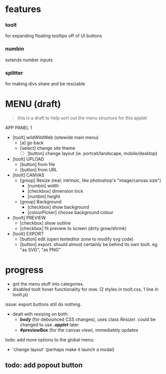 # features
### toolt
for expanding floating tooltips off of UI buttons

### numbin
extends number inputs

### splitter
for making divs share and be resizable

# MENU (draft)
> this is a draft to help sort out the menu structure for this applet

APP PANEL 1
- [toolt] wildWildWeb (sitewide main menu)
    - [a] go back
    - [select] change site theme
        - [ ] [button] change layout (ie. portrait/landscape, mobile/desktop)
- [toolt] UPLOAD
    - [button] from file
    - [button] from URL
- [toolt] CANVAS
    - [group] Resize (real; intrinsic, like photoshop's "image/canvas size")
        - [numbin] width
        - [checkbox] dimension lock
        - [numbin] height
    - [group] Background
        - [checkbox] show background 
        - [colourPicker] choose background colour
- [toolt] PREVIEW
    - [checkbox] show outline 
    - [checkbox] fit preview to screen (dirty grow/shrink)
- [toolt] EXPORT
    - [button] edit (open texteditor zone to modify svg code)
    - [button] export. should almost certainly be behind its own toolt. eg "as SVG", "as PNG"


    
# progress
- got the menu stuff into categories.
- disabled toolt hover functionality for now. (2 styles in toolt.css, 1 line in toolt.js)

<!-- issue: bottom menu panel now overflows without scroll and without flex-wrap. -->
issue: export buttons still do nothing.

- dealt with resizing on both:
    - ***body*** (for debounced CSS changes), uses class *Resizer*. could be changed to use ***.applet*** later
    - **#previewBox** (for the canvas view), immediately updates

todo: add more options to the global menu:
- 'change layout' (perhaps make it launch a modal)

todo: add popout button 
- 